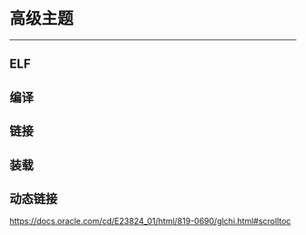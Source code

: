 # 高级主题
---

## ELF

## 编译

## 链接

## 装载


## 动态链接
https://docs.oracle.com/cd/E23824_01/html/819-0690/glchi.html#scrolltoc
